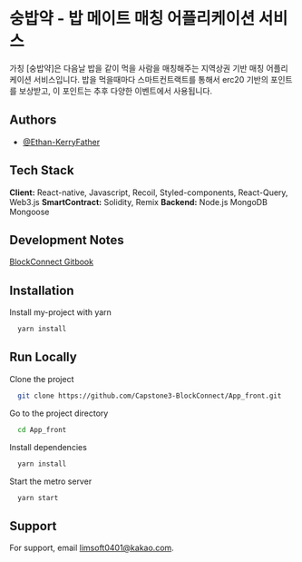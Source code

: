 # 숭밥약 - 밥 메이트 매칭 어플리케이션 서비스

가칭 [숭밥약]은 다음날 밥을 같이 먹을 사람을 매칭해주는 지역상권 기반 매칭 어플리케이션 서비스입니다.
밥을 먹을때마다 스마트컨트랙트를 통해서 erc20 기반의 포인트를 보상받고, 이 포인트는 추후 다양한 이벤트에서 
사용됩니다.

## Authors

- [@Ethan-KerryFather](https://github.com/Ethan-KerryFather)

## Tech Stack

**Client:** React-native, Javascript, Recoil, Styled-components, React-Query, Web3.js
**SmartContract:** Solidity, Remix
**Backend:** Node.js MongoDB Mongoose

## Development Notes

[BlockConnect Gitbook](https://rimoosoo.gitbook.io/blockconnect/)

## Installation

Install my-project with yarn

```bash
  yarn install
```

## Run Locally

Clone the project

```bash
  git clone https://github.com/Capstone3-BlockConnect/App_front.git
```

Go to the project directory

```bash
  cd App_front
```

Install dependencies

```bash
  yarn install
```

Start the metro server

```bash
  yarn start
```

## Support

For support, email limsoft0401@kakao.com.
